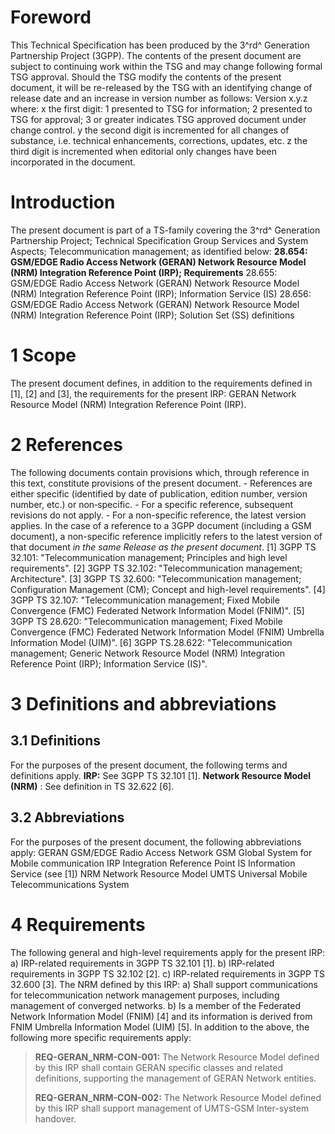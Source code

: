 # Foreword
This Technical Specification has been produced by the 3^rd^ Generation
Partnership Project (3GPP).
The contents of the present document are subject to continuing work within the
TSG and may change following formal TSG approval. Should the TSG modify the
contents of the present document, it will be re-released by the TSG with an
identifying change of release date and an increase in version number as
follows:
Version x.y.z
where:
x the first digit:
1 presented to TSG for information;
2 presented to TSG for approval;
3 or greater indicates TSG approved document under change control.
y the second digit is incremented for all changes of substance, i.e. technical
enhancements, corrections, updates, etc.
z the third digit is incremented when editorial only changes have been
incorporated in the document.
# Introduction
The present document is part of a TS-family covering the 3^rd^ Generation
Partnership Project; Technical Specification Group Services and System
Aspects; Telecommunication management; as identified below:
**28.654: GSM/EDGE Radio Access Network (GERAN) Network Resource Model (NRM)
Integration Reference Point (IRP); Requirements**
28.655: GSM/EDGE Radio Access Network (GERAN) Network Resource Model (NRM)
Integration Reference Point (IRP); Information Service (IS)
28.656: GSM/EDGE Radio Access Network (GERAN) Network Resource Model (NRM)
Integration Reference Point (IRP); Solution Set (SS) definitions
# 1 Scope
The present document defines, in addition to the requirements defined in [1],
[2] and [3], the requirements for the present IRP: GERAN Network Resource
Model (NRM) Integration Reference Point (IRP).
# 2 References
The following documents contain provisions which, through reference in this
text, constitute provisions of the present document.
\- References are either specific (identified by date of publication, edition
number, version number, etc.) or non‑specific.
\- For a specific reference, subsequent revisions do not apply.
\- For a non-specific reference, the latest version applies. In the case of a
reference to a 3GPP document (including a GSM document), a non-specific
reference implicitly refers to the latest version of that document _in the
same Release as the present document_.
[1] 3GPP TS 32.101: \"Telecommunication management; Principles and high level
requirements\".
[2] 3GPP TS 32.102: \"Telecommunication management; Architecture\".
[3] 3GPP TS 32.600: \"Telecommunication management; Configuration Management
(CM); Concept and high-level requirements\".
[4] 3GPP TS 32.107: \"Telecommunication management; Fixed Mobile Convergence
(FMC) Federated Network Information Model (FNIM)\".
[5] 3GPP TS 28.620: \"Telecommunication management; Fixed Mobile Convergence
(FMC) Federated Network Information Model (FNIM) Umbrella Information Model
(UIM)\".
[6] 3GPP TS.28.622: "Telecommunication management; Generic Network Resource
Model (NRM) Integration Reference Point (IRP); Information Service (IS)".
# 3 Definitions and abbreviations
## 3.1 Definitions
For the purposes of the present document, the following terms and definitions
apply.
**IRP:** See 3GPP TS 32.101 [1].
**Network Resource Model (NRM)** : See definition in TS 32.622 [6].
## 3.2 Abbreviations
For the purposes of the present document, the following abbreviations apply:
GERAN GSM/EDGE Radio Access Network
GSM Global System for Mobile communication
IRP Integration Reference Point
IS Information Service (see [1])
NRM Network Resource Model
UMTS Universal Mobile Telecommunications System
# 4 Requirements
The following general and high-level requirements apply for the present IRP:
a) IRP-related requirements in 3GPP TS 32.101 [1].
b) IRP-related requirements in 3GPP TS 32.102 [2].
c) IRP-related requirements in 3GPP TS 32.600 [3].
The NRM defined by this IRP:
a) Shall support communications for telecommunication network management
purposes, including management of converged networks.
b) Is a member of the Federated Network Information Model (FNIM) [4] and its
information is derived from FNIM Umbrella Information Model (UIM) [5].
In addition to the above, the following more specific requirements apply:
> **REQ-GERAN_NRM-CON-001:** The Network Resource Model defined by this IRP
> shall contain GERAN specific classes and related definitions, supporting the
> management of GERAN Network entities.
>
> **REQ-GERAN_NRM-CON-002:** The Network Resource Model defined by this IRP
> shall support management of UMTS-GSM Inter-system handover.
#